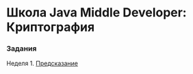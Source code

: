 # Школа Java Middle Developer: Криптография

### Задания
Неделя 1. [Предсказание](./src/main/java/com/example/tasks/Task1_Prediction.java)
